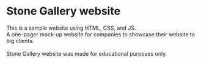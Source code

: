 # Stone Gallery website
This is a sample website using HTML, CSS, and JS.<br>
A one-pager mock-up website for companies to showcase their website to big clients.<br>
<br>
Stone Gallery website was made for educational purposes only.

